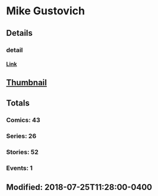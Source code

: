# Mike  Gustovich 
## Details
### detail
#### [Link](http://marvel.com/comics/creators/2297/mike_gustovich?utm_campaign=apiRef&utm_source=225578a89fc76f3d20fbffda5d17a88d)
## [Thumbnail](http://i.annihil.us/u/prod/marvel/i/mg/e/f0/4bc473af60bdd.jpg)
## Totals
### Comics: 43
### Series: 26
### Stories: 52
### Events: 1
## Modified: 2018-07-25T11:28:00-0400